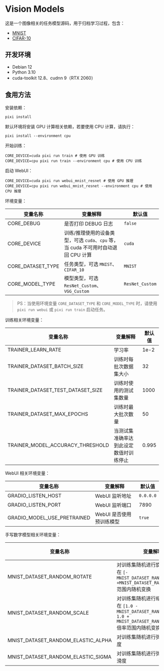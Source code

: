 # Vision Models

这是一个图像相关的任务模型源码，用于归档学习过程，包含：

+ [MNIST](https://huggingface.co/datasets/ylecun/mnist)
+ [CIFAR-10](https://huggingface.co/datasets/uoft-cs/cifar10)

## 开发环境

+ Debian 12
+ Python 3.10
+ cuda-toolkit 12.8、cudnn 9（RTX 2060）

## 食用方法

安装依赖：

```shell
pixi install
```

默认环境将安装 GPU 计算相关依赖，若要使用 CPU 计算，请执行：

```shell
pixi install --environment cpu
```

开始训练：

```shell
CORE_DEVICE=cuda pixi run train # 使用 GPU 训练
CORE_DEVICE=cpu pixi run train --environment cpu # 使用 CPU 训练
```

启动 WebUI：

```shell
CORE_DEVICE=cuda pixi run webui_mnist_resnet # 使用 GPU 推理
CORE_DEVICE=cpu pixi run webui_mnist_resnet --environment cpu # 使用 CPU 推理
```

环境变量：

| 变量名称              | 变量解释                                                  | 默认值             |
|-------------------|-------------------------------------------------------|-----------------|
| CORE_DEBUG        | 是否打印 DEBUG 日志                                         | `false`         |
| CORE_DEVICE       | 训练/推理使用的设备类型，可选 `cuda`、`cpu` 等，当 cuda 不可用时自动退回 CPU 计算 | `cuda`          |
| CORE_DATASET_TYPE | 任务类型，可选 `MNIST`、`CIFAR_10`                            | `MNIST`         |
| CORE_MODEL_TYPE   | 模型类型，可选 `ResNet_Custom`、`VGG_Custom`                  | `ResNet_Custom` |

> PS：当使用环境变量 `CORE_DATASET_TYPE` 和 `CORE_MODEL_TYPE` 时，请使用 `pixi run webui` 或 `pixi run train` 启动任务。

训练相关环境变量：

| 变量名称                              | 变量解释                | 默认值   |
|-----------------------------------|---------------------|-------|
| TRAINER_LEARN_RATE                | 学习率                 | 1e-2  |
| TRAINER_DATASET_BATCH_SIZE        | 训练时每批次数据集大小         | 32    |
| TRAINER_DATASET_TEST_DATASET_SIZE | 训练时使用的测试集数量         | 1000  |
| TRAINER_DATASET_MAX_EPOCHS        | 训练时最大批次数量           | 50    |
| TRAINER_MODEL_ACCURACY_THRESHOLD  | 当测试集准确率达到此设定数值时训练停止 | 0.995 |

WebUI 相关环境变量：

| 变量名称                        | 变量解释            | 默认值       |
|-----------------------------|-----------------|-----------|
| GRADIO_LISTEN_HOST          | WebUI 监听地址      | `0.0.0.0` |
| GRADIO_LISTEN_PORT          | WebUI 监听端口      | 7890      |
| GRADIO_MODEL_USE_PRETRAINED | WebUI 是否使用预训练模型 | `true`    |

手写数字模型相关环境变量：

| 变量名称                               | 变量解释                                                                                             | 默认值  |
|------------------------------------|--------------------------------------------------------------------------------------------------|------|
| MNIST_DATASET_RANDOM_ROTATE        | 对训练集随机进行旋转变换，将在 `[-MNIST_DATASET_RANDOM_ROTATE, +MNIST_DATASET_RANDOM_ROTATE]` 范围内随机变换           | 10.0 |
| MNIST_DATASET_RANDOM_SCALE         | 对训练集随机进行缩放变换，将在 `[1.0 - MNIST_DATASET_RANDOM_SCALE, 1.0 + MNIST_DATASET_RANDOM_SCALE]` 倍率范围内随机变换 | 0.2  |
| MNIST_DATASET_RANDOM_ELASTIC_ALPHA | 对训练集随机进行弹性变换的强度                                                                                  | 34.0 |
| MNIST_DATASET_RANDOM_ELASTIC_SIGMA | 对训练集随机进行弹性变换的平滑度                                                                                 | 4.0  |
